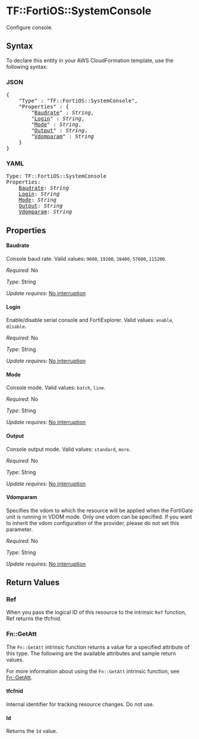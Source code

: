 # TF::FortiOS::SystemConsole

Configure console.

## Syntax

To declare this entity in your AWS CloudFormation template, use the following syntax:

### JSON

<pre>
{
    "Type" : "TF::FortiOS::SystemConsole",
    "Properties" : {
        "<a href="#baudrate" title="Baudrate">Baudrate</a>" : <i>String</i>,
        "<a href="#login" title="Login">Login</a>" : <i>String</i>,
        "<a href="#mode" title="Mode">Mode</a>" : <i>String</i>,
        "<a href="#output" title="Output">Output</a>" : <i>String</i>,
        "<a href="#vdomparam" title="Vdomparam">Vdomparam</a>" : <i>String</i>
    }
}
</pre>

### YAML

<pre>
Type: TF::FortiOS::SystemConsole
Properties:
    <a href="#baudrate" title="Baudrate">Baudrate</a>: <i>String</i>
    <a href="#login" title="Login">Login</a>: <i>String</i>
    <a href="#mode" title="Mode">Mode</a>: <i>String</i>
    <a href="#output" title="Output">Output</a>: <i>String</i>
    <a href="#vdomparam" title="Vdomparam">Vdomparam</a>: <i>String</i>
</pre>

## Properties

#### Baudrate

Console baud rate. Valid values: `9600`, `19200`, `38400`, `57600`, `115200`.

_Required_: No

_Type_: String

_Update requires_: [No interruption](https://docs.aws.amazon.com/AWSCloudFormation/latest/UserGuide/using-cfn-updating-stacks-update-behaviors.html#update-no-interrupt)

#### Login

Enable/disable serial console and FortiExplorer. Valid values: `enable`, `disable`.

_Required_: No

_Type_: String

_Update requires_: [No interruption](https://docs.aws.amazon.com/AWSCloudFormation/latest/UserGuide/using-cfn-updating-stacks-update-behaviors.html#update-no-interrupt)

#### Mode

Console mode. Valid values: `batch`, `line`.

_Required_: No

_Type_: String

_Update requires_: [No interruption](https://docs.aws.amazon.com/AWSCloudFormation/latest/UserGuide/using-cfn-updating-stacks-update-behaviors.html#update-no-interrupt)

#### Output

Console output mode. Valid values: `standard`, `more`.

_Required_: No

_Type_: String

_Update requires_: [No interruption](https://docs.aws.amazon.com/AWSCloudFormation/latest/UserGuide/using-cfn-updating-stacks-update-behaviors.html#update-no-interrupt)

#### Vdomparam

Specifies the vdom to which the resource will be applied when the FortiGate unit is running in VDOM mode. Only one vdom can be specified. If you want to inherit the vdom configuration of the provider, please do not set this parameter.

_Required_: No

_Type_: String

_Update requires_: [No interruption](https://docs.aws.amazon.com/AWSCloudFormation/latest/UserGuide/using-cfn-updating-stacks-update-behaviors.html#update-no-interrupt)

## Return Values

### Ref

When you pass the logical ID of this resource to the intrinsic `Ref` function, Ref returns the tfcfnid.

### Fn::GetAtt

The `Fn::GetAtt` intrinsic function returns a value for a specified attribute of this type. The following are the available attributes and sample return values.

For more information about using the `Fn::GetAtt` intrinsic function, see [Fn::GetAtt](https://docs.aws.amazon.com/AWSCloudFormation/latest/UserGuide/intrinsic-function-reference-getatt.html).

#### tfcfnid

Internal identifier for tracking resource changes. Do not use.

#### Id

Returns the <code>Id</code> value.


